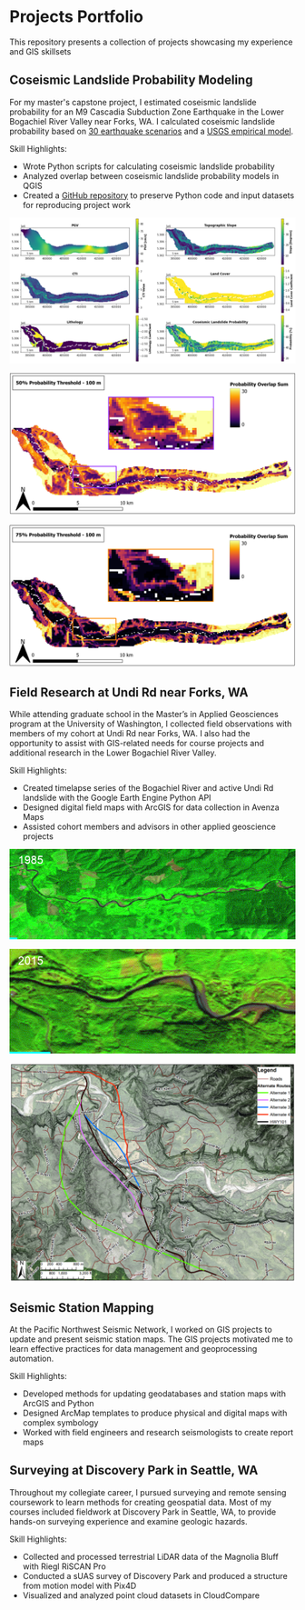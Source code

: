 # Projects Portfolio
This repository presents a collection of projects showcasing my experience and GIS skillsets
## Coseismic Landslide Probability Modeling
For my master's capstone project, I estimated coseismic landslide probability for an M9 Cascadia Subduction Zone Earthquake in the Lower Bogachiel River Valley near Forks, WA. I calculated coseismic landslide probability based on [30 earthquake scenarios](https://pubs.geoscienceworld.org/ssa/bssa/article-abstract/108/5A/2347/544772/Broadband-Synthetic-Seismograms-for-Magnitude-9?redirectedFrom=fulltext) and a [USGS empirical model](https://agupubs.onlinelibrary.wiley.com/doi/full/10.1029/2017JF004494). 

Skill Highlights:

- Wrote Python scripts for calculating coseismic landslide probability
- Analyzed overlap between coseismic landslide probability models in QGIS
- Created a [GitHub repository](https://github.com/brekc/Coseismic-Landslide-Probability-for-an-M9-CSZ-Earthquake-in-the-Lower-Bogachiel-River-Valley-WA) to preserve Python code and input datasets for reproducing project work 

<p align="center">
  <img src="https://github.com/brekc/Projects-Portfolio/blob/main/Images/CLS_Prob_Model.png" />
</p>

<p align="center">
  <img src="https://github.com/brekc/Projects-Portfolio/blob/main/Images/Overlap_50.png" />
</p>
<p align="center">
  <img src="https://github.com/brekc/Projects-Portfolio/blob/main/Images/Overlap_75.png" />
</p>


## Field Research at Undi Rd near Forks, WA
While attending graduate school in the Master’s in Applied Geosciences program at the University of Washington, I collected field observations with members of my cohort at Undi Rd near Forks, WA. I also had the opportunity to assist with GIS-related needs for course projects and additional research in the Lower Bogachiel River Valley.           

Skill Highlights:

- Created timelapse series of the Bogachiel River and active Undi Rd landslide with the Google Earth Engine Python API
- Designed digital field maps with ArcGIS for data collection in Avenza Maps
- Assisted cohort members and advisors in other applied geoscience projects
<p align="center">
  <img src="https://github.com/brekc/Projects-Portfolio/blob/main/Images/Landsat_ts_754.gif" />
</p>

<p align="center">
  <img src="https://github.com/brekc/Projects-Portfolio/blob/main/Images/Sentinel2_ts_128A4.gif" />
</p>

<p align="center">
  <img src="https://github.com/brekc/Projects-Portfolio/blob/main/Images/Undi_Rd_FieldMap.png" />
</p>

## Seismic Station Mapping
At the Pacific Northwest Seismic Network, I worked on GIS projects to update and present seismic station maps. The GIS projects motivated me to learn effective practices for data management and geoprocessing automation.     

Skill Highlights:

- Developed methods for updating geodatabases and station maps with ArcGIS and Python
- Designed ArcMap templates to produce physical and digital maps with complex symbology
- Worked with field engineers and research seismologists to create report maps

## Surveying at Discovery Park in Seattle, WA
Throughout my collegiate career, I pursued surveying and remote sensing coursework to learn methods for creating geospatial data. Most of my courses included fieldwork at Discovery Park in Seattle, WA, to provide hands-on surveying experience and examine geologic hazards.

Skill Highlights:

- Collected and processed terrestrial LiDAR data of the Magnolia Bluff with Riegl RiSCAN Pro
- Conducted a sUAS survey of Discovery Park and produced a structure from motion model with Pix4D
- Visualized and analyzed point cloud datasets in CloudCompare
